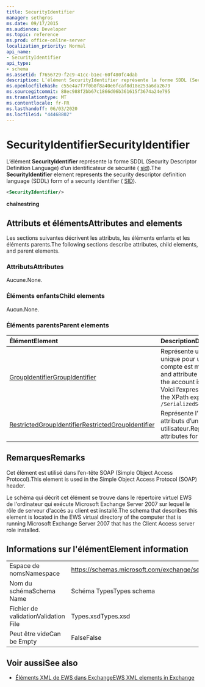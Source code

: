 ```yaml
---
title: SecurityIdentifier
manager: sethgros
ms.date: 09/17/2015
ms.audience: Developer
ms.topic: reference
ms.prod: office-online-server
localization_priority: Normal
api_name:
- SecurityIdentifier
api_type:
- schema
ms.assetid: f7656729-f2c9-41cc-b1ec-60f480fc4dab
description: L’élément SecurityIdentifier représente la forme SDDL (Security Descriptor Definition Language) d’un identificateur de sécurité (SID).
ms.openlocfilehash: c55e4a7f7f0b8f8a40e6fcaf8d18e253a6da2679
ms.sourcegitcommit: 88ec988f2bb67c1866d06b361615f3674a24e795
ms.translationtype: MT
ms.contentlocale: fr-FR
ms.lasthandoff: 06/03/2020
ms.locfileid: "44468802"
---
```

# <a name="securityidentifier"></a><span data-ttu-id="354d1-103">SecurityIdentifier</span><span class="sxs-lookup"><span data-stu-id="354d1-103">SecurityIdentifier</span></span>

<span data-ttu-id="354d1-104">L’élément **SecurityIdentifier** représente la forme SDDL (Security Descriptor Definition Language) d’un identificateur de sécurité ( [sid](sid.md)).</span><span class="sxs-lookup"><span data-stu-id="354d1-104">The **SecurityIdentifier** element represents the security descriptor definition language (SDDL) form of a security identifier ( [SID](sid.md)).</span></span>
  
```xml
<SecurityIdentifier/>
```

 <span data-ttu-id="354d1-105">**chaîne**</span><span class="sxs-lookup"><span data-stu-id="354d1-105">**string**</span></span>
## <a name="attributes-and-elements"></a><span data-ttu-id="354d1-106">Attributs et éléments</span><span class="sxs-lookup"><span data-stu-id="354d1-106">Attributes and elements</span></span>

<span data-ttu-id="354d1-107">Les sections suivantes décrivent les attributs, les éléments enfants et les éléments parents.</span><span class="sxs-lookup"><span data-stu-id="354d1-107">The following sections describe attributes, child elements, and parent elements.</span></span>
  
### <a name="attributes"></a><span data-ttu-id="354d1-108">Attributs</span><span class="sxs-lookup"><span data-stu-id="354d1-108">Attributes</span></span>

<span data-ttu-id="354d1-109">Aucune.</span><span class="sxs-lookup"><span data-stu-id="354d1-109">None.</span></span>
  
### <a name="child-elements"></a><span data-ttu-id="354d1-110">Éléments enfants</span><span class="sxs-lookup"><span data-stu-id="354d1-110">Child elements</span></span>

<span data-ttu-id="354d1-111">Aucun.</span><span class="sxs-lookup"><span data-stu-id="354d1-111">None.</span></span>
  
### <a name="parent-elements"></a><span data-ttu-id="354d1-112">Éléments parents</span><span class="sxs-lookup"><span data-stu-id="354d1-112">Parent elements</span></span>

|<span data-ttu-id="354d1-113">**Élément**</span><span class="sxs-lookup"><span data-stu-id="354d1-113">**Element**</span></span>|<span data-ttu-id="354d1-114">**Description**</span><span class="sxs-lookup"><span data-stu-id="354d1-114">**Description**</span></span>|
|:-----|:-----|
|[<span data-ttu-id="354d1-115">GroupIdentifier</span><span class="sxs-lookup"><span data-stu-id="354d1-115">GroupIdentifier</span></span>](groupidentifier.md) <br/> |<span data-ttu-id="354d1-116">Représente un identificateur et un attribut de sécurité unique pour un groupe d’objets Active Directory dont le compte est membre.</span><span class="sxs-lookup"><span data-stu-id="354d1-116">Represents a single security identifier and attribute for an Active Directory object group of which the account is a member.</span></span>  <br/> <span data-ttu-id="354d1-117">Voici l’expression XPath de cet élément :</span><span class="sxs-lookup"><span data-stu-id="354d1-117">The following is the XPath expression to this element:</span></span>  <br/>  `/SerializedSecurityContext/GroupSids/GroupIdentifier[i]` <br/> |
|[<span data-ttu-id="354d1-118">RestrictedGroupIdentifier</span><span class="sxs-lookup"><span data-stu-id="354d1-118">RestrictedGroupIdentifier</span></span>](restrictedgroupidentifier.md) <br/> |<span data-ttu-id="354d1-119">Représente l’identificateur de sécurité de groupe et les attributs d’un groupe restreint au sein d’un jeton utilisateur.</span><span class="sxs-lookup"><span data-stu-id="354d1-119">Represents the group security identifier and attributes for a restricted group within a user token.</span></span>  <br/> |
   
## <a name="remarks"></a><span data-ttu-id="354d1-120">Remarques</span><span class="sxs-lookup"><span data-stu-id="354d1-120">Remarks</span></span>

<span data-ttu-id="354d1-121">Cet élément est utilisé dans l’en-tête SOAP (Simple Object Access Protocol).</span><span class="sxs-lookup"><span data-stu-id="354d1-121">This element is used in the Simple Object Access Protocol (SOAP) header.</span></span>
  
<span data-ttu-id="354d1-122">Le schéma qui décrit cet élément se trouve dans le répertoire virtuel EWS de l'ordinateur qui exécute Microsoft Exchange Server 2007 sur lequel le rôle de serveur d'accès au client est installé.</span><span class="sxs-lookup"><span data-stu-id="354d1-122">The schema that describes this element is located in the EWS virtual directory of the computer that is running Microsoft Exchange Server 2007 that has the Client Access server role installed.</span></span>
  
## <a name="element-information"></a><span data-ttu-id="354d1-123">Informations sur l'élément</span><span class="sxs-lookup"><span data-stu-id="354d1-123">Element information</span></span>

|||
|:-----|:-----|
|<span data-ttu-id="354d1-124">Espace de noms</span><span class="sxs-lookup"><span data-stu-id="354d1-124">Namespace</span></span>  <br/> |https://schemas.microsoft.com/exchange/services/2006/types  <br/> |
|<span data-ttu-id="354d1-125">Nom du schéma</span><span class="sxs-lookup"><span data-stu-id="354d1-125">Schema Name</span></span>  <br/> |<span data-ttu-id="354d1-126">Schéma Types</span><span class="sxs-lookup"><span data-stu-id="354d1-126">Types schema</span></span>  <br/> |
|<span data-ttu-id="354d1-127">Fichier de validation</span><span class="sxs-lookup"><span data-stu-id="354d1-127">Validation File</span></span>  <br/> |<span data-ttu-id="354d1-128">Types.xsd</span><span class="sxs-lookup"><span data-stu-id="354d1-128">Types.xsd</span></span>  <br/> |
|<span data-ttu-id="354d1-129">Peut être vide</span><span class="sxs-lookup"><span data-stu-id="354d1-129">Can be Empty</span></span>  <br/> |<span data-ttu-id="354d1-130">False</span><span class="sxs-lookup"><span data-stu-id="354d1-130">False</span></span>  <br/> |
   
## <a name="see-also"></a><span data-ttu-id="354d1-131">Voir aussi</span><span class="sxs-lookup"><span data-stu-id="354d1-131">See also</span></span>



- [<span data-ttu-id="354d1-132">Éléments XML de EWS dans Exchange</span><span class="sxs-lookup"><span data-stu-id="354d1-132">EWS XML elements in Exchange</span></span>](ews-xml-elements-in-exchange.md)

